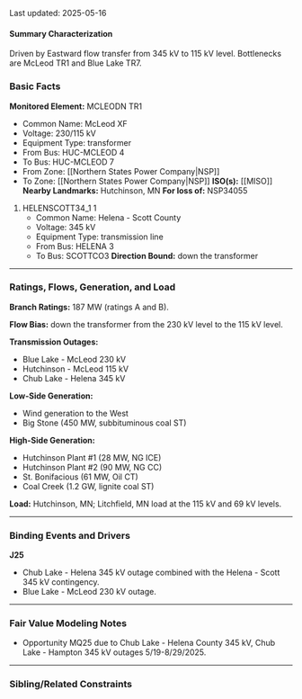 Last updated: 2025-05-16
#### Summary Characterization
Driven by Eastward flow transfer from 345 kV to 115 kV level. Bottlenecks are McLeod TR1 and Blue Lake TR7.
### Basic Facts
**Monitored Element:** MCLEODN TR1
- Common Name: McLeod XF
- Voltage: 230/115 kV
- Equipment Type: transformer
- From Bus: HUC-MCLEOD 4
- To Bus: HUC-MCLEOD 7
- From Zone: [[Northern States Power Company|NSP]]
- To Zone: [[Northern States Power Company|NSP]]
**ISO(s):** [[MISO]]
**Nearby Landmarks:** Hutchinson, MN
**For loss of:** NSP34055
1. HELENSCOTT34_1 1
    - Common Name: Helena - Scott County
    - Voltage: 345 kV
	- Equipment Type: transmission line
    - From Bus: HELENA 3
    - To Bus: SCOTTCO3
**Direction Bound:** down the transformer

---
### Ratings, Flows, Generation, and Load
**Branch Ratings:** 187 MW (ratings A and B).

**Flow Bias:** down the transformer from the 230 kV level to the 115 kV level.

**Transmission Outages:**
- Blue Lake - McLeod 230 kV
- Hutchinson - McLeod 115 kV
- Chub Lake - Helena 345 kV

**Low-Side Generation:**
- Wind generation to the West
- Big Stone (450 MW, subbituminous coal ST)

**High-Side Generation:**
- Hutchinson Plant #1 (28 MW, NG ICE)
- Hutchinson Plant #2 (90 MW, NG CC)
- St. Bonifacious (61 MW, Oil CT)
- Coal Creek (1.2 GW, lignite coal ST)

**Load:**
Hutchinson, MN; Litchfield, MN load at the 115 kV and 69 kV levels.

---
### Binding Events and Drivers
**J25**
- Chub Lake - Helena 345 kV outage combined with the Helena - Scott 345 kV contingency.
- Blue Lake - McLeod 230 kV outage.

---
### Fair Value Modeling Notes
- Opportunity MQ25 due to Chub Lake - Helena County 345 kV, Chub Lake - Hampton 345 kV outages 5/19-8/29/2025.

---
### Sibling/Related Constraints